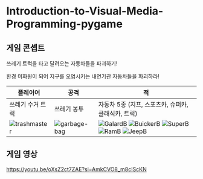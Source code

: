 # Introduction-to-Visual-Media-Programming-pygame

## 게임 콘셉트

쓰레기 트럭을 타고 달려오는 자동차들을 파괴하기!

환경 미화원이 되어 지구를 오염시키는 내연기관 자동차들을 파괴하라!

| 플레이어 | 공격 | 적 |
|---|---|---|
|쓰레기 수거 트럭|쓰레기 봉투|자동차 5종 (지프, 스포츠카, 슈퍼카, 클래식카, 트럭)|
|![trashmaster](https://github.com/heokyeol/Introduction-to-Visual-Media-Programming-pygame/assets/70618615/32072c13-cae5-46da-8c07-bc73623ee0cc) | ![garbage-bag](https://github.com/heokyeol/Introduction-to-Visual-Media-Programming-pygame/assets/70618615/5deb55c2-f7ef-4f95-beb3-aab9c9ddacec) | ![GalardB](https://github.com/heokyeol/Introduction-to-Visual-Media-Programming-pygame/assets/70618615/50355ba2-be09-4407-92a4-cc9dd04d9081)  ![BuickerB](https://github.com/heokyeol/Introduction-to-Visual-Media-Programming-pygame/assets/70618615/3ae9586e-6589-4be0-967e-9768ef5d287f)  ![SuperB](https://github.com/heokyeol/Introduction-to-Visual-Media-Programming-pygame/assets/70618615/6b1d2c3e-f855-4d38-b5bf-01b308fa737c)  ![RamB](https://github.com/heokyeol/Introduction-to-Visual-Media-Programming-pygame/assets/70618615/dac6db9a-755f-479b-9377-4d110c50974a)  ![JeepB](https://github.com/heokyeol/Introduction-to-Visual-Media-Programming-pygame/assets/70618615/d0c8572b-6320-47e2-9f26-30147716bb5b)|

## 게임 영상

https://youtu.be/oXsZ2ct7ZAE?si=AmkCVO8_m8cIScKN
